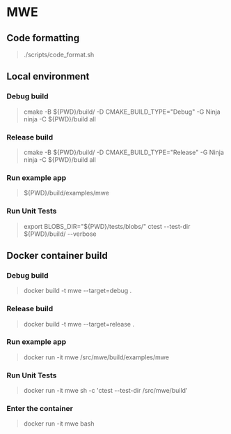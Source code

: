 # MWE

## Code formatting
> ./scripts/code_format.sh

## Local environment
### Debug build
> cmake -B ${PWD}/build/ -D CMAKE_BUILD_TYPE="Debug" -G Ninja
> ninja -C ${PWD}/build all

### Release build
> cmake -B ${PWD}/build/ -D CMAKE_BUILD_TYPE="Release" -G Ninja
> ninja -C ${PWD}/build all

### Run example app
> ${PWD}/build/examples/mwe

### Run Unit Tests
> export BLOBS_DIR="${PWD}/tests/blobs/"
> ctest --test-dir ${PWD}/build/ --verbose

## Docker container build
### Debug build
> docker build -t mwe --target=debug .

### Release build
> docker build -t mwe --target=release .

### Run example app
> docker run -it mwe /src/mwe/build/examples/mwe

### Run Unit Tests
> docker run -it mwe sh -c 'ctest --test-dir /src/mwe/build'

### Enter the container
> docker run -it mwe bash
